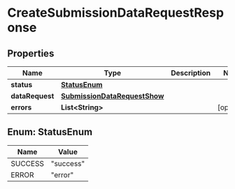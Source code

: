 

# CreateSubmissionDataRequestResponse


## Properties

| Name | Type | Description | Notes |
|------------ | ------------- | ------------- | -------------|
|**status** | [**StatusEnum**](#StatusEnum) |  |  |
|**dataRequest** | [**SubmissionDataRequestShow**](SubmissionDataRequestShow.md) |  |  |
|**errors** | **List&lt;String&gt;** |  |  [optional] |



## Enum: StatusEnum

| Name | Value |
|---- | -----|
| SUCCESS | &quot;success&quot; |
| ERROR | &quot;error&quot; |



